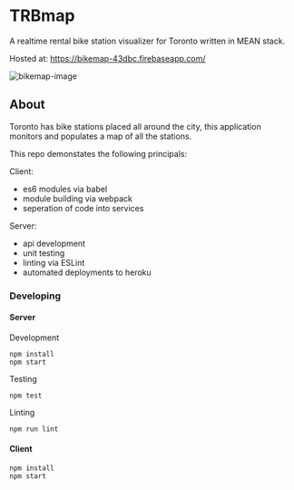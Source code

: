 # TRBmap

A realtime rental bike station visualizer for Toronto written in MEAN stack.

Hosted at: https://bikemap-43dbc.firebaseapp.com/

![bikemap-image](http://i.imgur.com/dI20Evg.jpg)

## About

Toronto has bike stations placed all around the city, this application monitors and populates a map of all the stations. 

This repo demonstates the following principals:

Client: 

- es6 modules via babel
- module building via webpack
- seperation of code into services

Server:
- api development
- unit testing
- linting via ESLint
- automated deployments to heroku 

### Developing

#### Server

Development

```
npm install
npm start
```

Testing

```
npm test
```

Linting

```
npm run lint
```

#### Client

```
npm install
npm start
```


